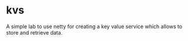 # kvs
A simple lab to use netty for creating a key value service which allows to store and retrieve data.
